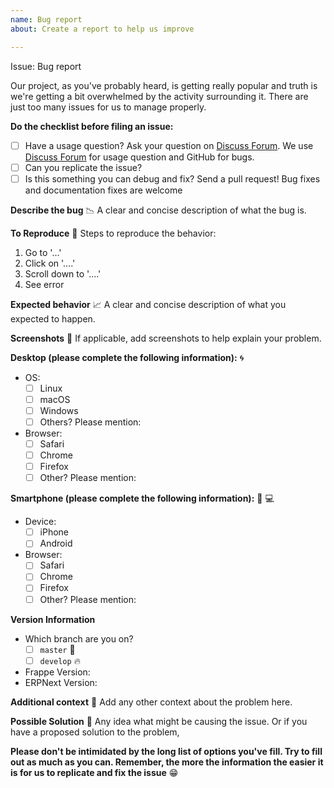 ```yaml
---
name: Bug report
about: Create a report to help us improve

---
```


Issue: Bug report

Our project, as you've probably heard, is getting really popular and truth is we're getting a bit overwhelmed by the activity surrounding it. There are just too many issues for us to manage properly.

**Do the checklist before filing an issue:**
 - [ ] Have a usage question? Ask your question on  [Discuss Forum](https://discuss.erpnext.com). We use [Discuss Forum](https://discuss.erpnext.com) for usage question and GitHub for bugs.
 - [ ] Can you replicate the issue? 
 - [ ] Is this something you can debug and fix? Send a pull request! Bug fixes and documentation fixes are welcome

**Describe the bug** :chart_with_downwards_trend: 
A clear and concise description of what the bug is.

**To Reproduce** :page_with_curl:
Steps to reproduce the behavior:
1. Go to '...'
2. Click on '....'
3. Scroll down to '....'
4. See error

**Expected behavior** :chart_with_upwards_trend:
A clear and concise description of what you expected to happen.

**Screenshots** :crystal_ball:
If applicable, add screenshots to help explain your problem.

**Desktop (please complete the following information):** :cyclone:
 - OS:
    - [ ] Linux
    - [ ] macOS
    - [ ] Windows
    - [ ] Others? Please mention: 
 - Browser:
    - [ ] Safari
    - [ ] Chrome
    - [ ] Firefox
    - [ ] Other? Please mention: 

**Smartphone (please complete the following information):** :iphone: :computer:
 - Device:
    - [ ] iPhone
    - [ ] Android
 - Browser:
    - [ ] Safari
    - [ ] Chrome
    - [ ] Firefox
    - [ ] Other? Please mention: 

**Version Information**
- Which branch are you on?
    - [ ] `master` :star2: 
    - [ ] `develop` :fire:
- Frappe Version: 
- ERPNext Version: 

**Additional context** :page_facing_up:
Add any other context about the problem here.

**Possible Solution** :bookmark_tabs:
Any idea what might be causing the issue. Or if you have a proposed solution to the problem,

**Please don't be intimidated by the long list of options you've fill. Try to fill out as much as you can. Remember, the more the information the easier it is for us to replicate and fix the issue** :grin: 
